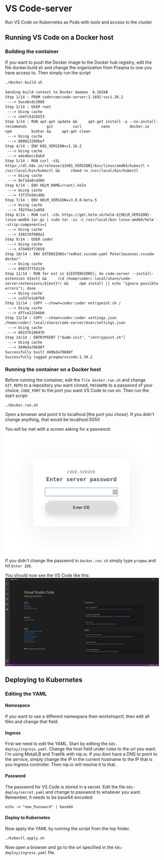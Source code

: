 # VS Code-server
Run VS Code on Kubernetes as Pods with tools and access to the cluster

## Running VS Code on a Docker host
### Building the container

If you want to push the Docker image to the Docker hub registry, edit the file docker.build.sh and change the organization from Praqma to one you have access to. Then simply run the script

```
./docker.build.sh

Sending build context to Docker daemon  8.192kB
Step 1/14 : FROM codercom/code-server:2.1692-vsc1.39.2
 ---> 5ace6cdc3088
Step 2/14 : USER root
 ---> Using cache
 ---> cb4fc5426553
Step 3/14 : RUN apt-get update &&     apt-get install -y --no-install-recommends         git         curl         nano         docker.io         npm         bsdtar &&     apt-get clean
 ---> Using cache
 ---> 800812299bef
Step 4/14 : ENV K8S_VERSION=v1.16.2
 ---> Using cache
 ---> e4e4becc8abd
Step 5/14 : RUN curl -sSL https://dl.k8s.io/release/${K8S_VERSION}/bin/linux/amd64/kubectl > /usr/local/bin/kubectl &&     chmod +x /usr/local/bin/kubectl
 ---> Using cache
 ---> 8ef1da0cdd66
Step 6/14 : ENV HELM_HOME=/root/.helm
 ---> Using cache
 ---> f2f37e5dc48b
Step 7/14 : ENV HELM_VERSION=v3.0.0-beta.5
 ---> Using cache
 ---> f82f4ac1a856
Step 8/14 : RUN curl -sSL https://get.helm.sh/helm-${HELM_VERSION}-linux-amd64.tar.gz | sudo tar -xz -C /usr/local/bin linux-amd64/helm --strip-components=1
 ---> Using cache
 ---> 330219f008a1
Step 9/14 : USER coder
 ---> Using cache
 ---> 479493f72659
Step 10/14 : ENV EXTENSIONS="redhat.vscode-yaml PeterJausovec.vscode-docker"
 ---> Using cache
 ---> 690737f5d129
Step 11/14 : RUN for ext in ${EXTENSIONS}; do code-server --install-extension ${ext} &&     (cd /home/coder/.local/share/code-server/extensions/${ext}*/ &&     npm install || echo "ignore possible errors"); done
 ---> Using cache
 ---> ca327e1a8fb9
Step 12/14 : COPY --chown=coder:coder entrypoint.sh /
 ---> Using cache
 ---> dffce221b6b0
Step 13/14 : COPY --chown=coder:coder settings.json /home/coder/.local/share/code-server/User/settings.json
 ---> Using cache
 ---> 6915fb196976
Step 14/14 : ENTRYPOINT ["dumb-init", "/entrypoint.sh"]
 ---> Using cache
 ---> d49bda78680f
Successfully built d49bda78680f
Successfully tagged praqma/vscode:1.39.2

```

### Running the container on a Docker host

Before running the container, edit the ```file docker.run.sh``` and change ```GIT_REPO``` to a repository you want cloned, ```PASSWORD``` to a password of your choice, ```CODE_PORT``` to the port you want VS Code to run on. Then run the start script:

```
./docker.run.sh
```

Open a browser and point it to localhost:[the port you chose]. If you didn't change anything, that would be localhost:5050

You will be met with a screen asking for a password:
![VSCode password screen](media/VSCode-password.png)

If you didn't change the password in ```docker.run.sh``` simply type ```praqma``` and hit ```Enter IDE```.

You should now see the VS Code  like this:
![VSCode screenshot](media/VSCode-screenshot.png)


## Deploying to Kubernetes
### Editing the YAML
#### Namespace
If you want to use a different namespace then workshopctl, then edit all files and change that field.

#### Ingress
First we need to edit the YAML. Start by editing the ```k8s-deploy/ingress.yaml```. Change the host field under rules to the url you want. I'm using MetalLB and Traefik with nip.io. If you dont have a DNS to point to the service, simply change the IP in the current hostname to the IP that is you Ingress controller. Then nip.io will resolve it to that.

#### Password
The password for VS Code is stored in a secret. Edit the file ```k0s-deploy/secret.yaml``` and change to password to whatever you want. Remember, it needs to be base64 encoded:

```
echo -n "new_Password" | base64
```

#### Deploy to Kubernetes
Now apply the YAML by running the script from the top folder.

```
./kubectl.apply.sh
```

Now open a browser and go to the url specified in the ```k8s-deploy/ingress.yaml``` file.





